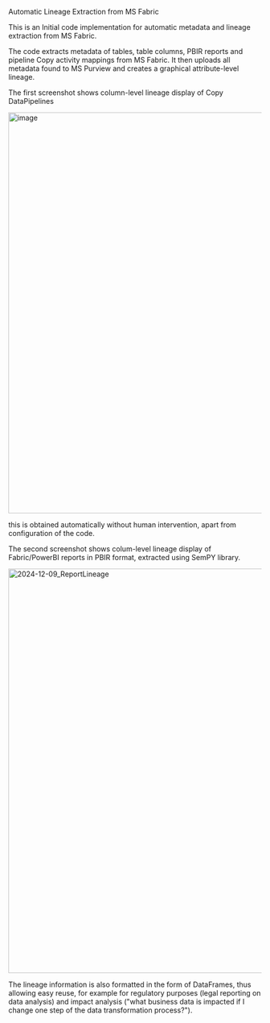 Automatic Lineage Extraction from MS Fabric

This is an Initial code implementation for automatic metadata and lineage extraction from MS Fabric.

The code extracts metadata of tables, table columns, PBIR reports and pipeline Copy activity mappings from MS Fabric.
It then uploads all metadata found to MS Purview and creates a graphical attribute-level lineage.

The first screenshot shows column-level lineage display of Copy DataPipelines

<img width="797" alt="image" src="https://github.com/user-attachments/assets/6169652b-24ed-4fd0-ade9-16a3a3f2501c">

this is obtained automatically without human intervention, apart from configuration of the code.

The second screenshot shows colum-level lineage display of Fabric/PowerBI reports in PBIR format, extracted using SemPY library.

<img width="804" alt="2024-12-09_ReportLineage" src="https://github.com/user-attachments/assets/3087e579-6bbf-43ba-b869-8a38dfab7fdb">

The lineage information is also formatted in the form of DataFrames, thus allowing easy reuse, for example for regulatory purposes (legal reporting on data analysis) and impact analysis ("what business data is impacted if I change one step of the data transformation process?").

